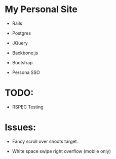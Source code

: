 # My Personal Site

- Rails

- Postgres

- JQuery

- Backbone.js

- Bootstrap

- Persona SSO

# TODO:

- RSPEC Testing

# Issues:

- Fancy scroll over shoots target.

- White space swipe right overflow (mobile only)